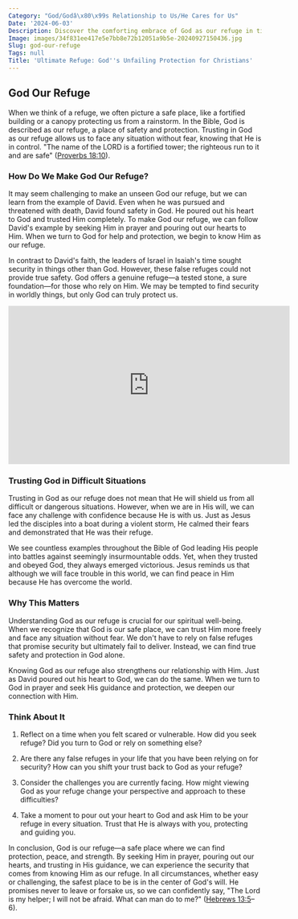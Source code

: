 ```yaml
---
Category: "God/Godâ\x80\x99s Relationship to Us/He Cares for Us"
Date: '2024-06-03'
Description: Discover the comforting embrace of God as our refuge in times of trouble and uncertainty. Explore the profound sense of safety and solace found in faith.
Image: images/34f831ee417e5e7bb8e72b12051a9b5e-20240927150436.jpg
Slug: god-our-refuge
Tags: null
Title: 'Ultimate Refuge: God''s Unfailing Protection for Christians'
---
```


## God Our Refuge

When we think of a refuge, we often picture a safe place, like a fortified building or a canopy protecting us from a rainstorm. In the Bible, God is described as our refuge, a place of safety and protection. Trusting in God as our refuge allows us to face any situation without fear, knowing that He is in control. "The name of the LORD is a fortified tower; the righteous run to it and are safe" ([Proverbs 18:10](https://www.bibleref.com/Proverbs/18/Proverbs-18-10.html)).

### How Do We Make God Our Refuge?

It may seem challenging to make an unseen God our refuge, but we can learn from the example of David. Even when he was pursued and threatened with death, David found safety in God. He poured out his heart to God and trusted Him completely. To make God our refuge, we can follow David's example by seeking Him in prayer and pouring out our hearts to Him. When we turn to God for help and protection, we begin to know Him as our refuge.

In contrast to David's faith, the leaders of Israel in Isaiah's time sought security in things other than God. However, these false refuges could not provide true safety. God offers a genuine refuge—a tested stone, a sure foundation—for those who rely on Him. We may be tempted to find security in worldly things, but only God can truly protect us.


<iframe width="560" height="315" src="https://www.youtube.com/embed/_x_C-nnbxrc" frameborder="0" allow="autoplay; encrypted-media" allowfullscreen></iframe>


### Trusting God in Difficult Situations

Trusting in God as our refuge does not mean that He will shield us from all difficult or dangerous situations. However, when we are in His will, we can face any challenge with confidence because He is with us. Just as Jesus led the disciples into a boat during a violent storm, He calmed their fears and demonstrated that He was their refuge.

We see countless examples throughout the Bible of God leading His people into battles against seemingly insurmountable odds. Yet, when they trusted and obeyed God, they always emerged victorious. Jesus reminds us that although we will face trouble in this world, we can find peace in Him because He has overcome the world.

### Why This Matters

Understanding God as our refuge is crucial for our spiritual well-being. When we recognize that God is our safe place, we can trust Him more freely and face any situation without fear. We don't have to rely on false refuges that promise security but ultimately fail to deliver. Instead, we can find true safety and protection in God alone.

Knowing God as our refuge also strengthens our relationship with Him. Just as David poured out his heart to God, we can do the same. When we turn to God in prayer and seek His guidance and protection, we deepen our connection with Him.

### Think About It

1. Reflect on a time when you felt scared or vulnerable. How did you seek refuge? Did you turn to God or rely on something else?

2. Are there any false refuges in your life that you have been relying on for security? How can you shift your trust back to God as your refuge?

3. Consider the challenges you are currently facing. How might viewing God as your refuge change your perspective and approach to these difficulties?

4. Take a moment to pour out your heart to God and ask Him to be your refuge in every situation. Trust that He is always with you, protecting and guiding you.

In conclusion, God is our refuge—a safe place where we can find protection, peace, and strength. By seeking Him in prayer, pouring out our hearts, and trusting in His guidance, we can experience the security that comes from knowing Him as our refuge. In all circumstances, whether easy or challenging, the safest place to be is in the center of God's will. He promises never to leave or forsake us, so we can confidently say, "The Lord is my helper; I will not be afraid. What can man do to me?" ([Hebrews 13:5](https://www.bibleref.com/Hebrews/13/Hebrews-13-5.html)–6).
